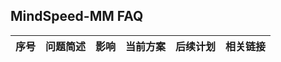 ## MindSpeed-MM FAQ

| 序号 | 问题简述 | 影响 | 当前方案 | 后续计划 | 相关链接 |
|:------:|:------:|:------:|:------:|:------:|:------:|
